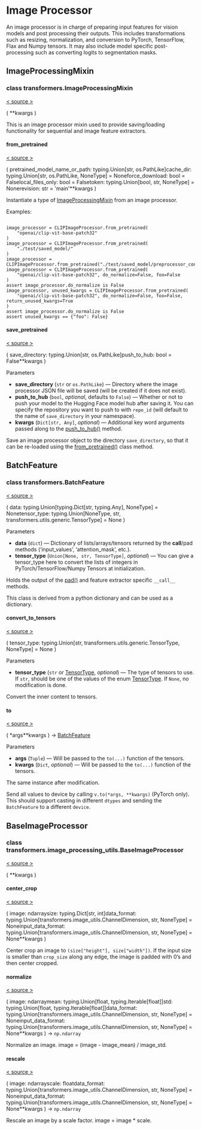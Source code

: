 # Image Processor

An image processor is in charge of preparing input features for vision models and post processing their outputs. This includes transformations such as resizing, normalization, and conversion to PyTorch, TensorFlow, Flax and Numpy tensors. It may also include model specific post-processing such as converting logits to segmentation masks.

## ImageProcessingMixin

### class transformers.ImageProcessingMixin

[< source \>](https://github.com/huggingface/transformers/blob/v4.34.0/src/transformers/image_processing_utils.py#L68)

( \*\*kwargs )

This is an image processor mixin used to provide saving/loading functionality for sequential and image feature extractors.

#### from\_pretrained

[< source \>](https://github.com/huggingface/transformers/blob/v4.34.0/src/transformers/image_processing_utils.py#L92)

( pretrained\_model\_name\_or\_path: typing.Union\[str, os.PathLike\]cache\_dir: typing.Union\[str, os.PathLike, NoneType\] = Noneforce\_download: bool = Falselocal\_files\_only: bool = Falsetoken: typing.Union\[bool, str, NoneType\] = Nonerevision: str = 'main'\*\*kwargs )

Instantiate a type of [ImageProcessingMixin](/docs/transformers/v4.34.0/en/main_classes/image_processor#transformers.ImageProcessingMixin) from an image processor.

Examples:

```

image_processor = CLIPImageProcessor.from_pretrained(
    "openai/clip-vit-base-patch32"
)  
image_processor = CLIPImageProcessor.from_pretrained(
    "./test/saved_model/"
)  
image_processor = CLIPImageProcessor.from_pretrained("./test/saved_model/preprocessor_config.json")
image_processor = CLIPImageProcessor.from_pretrained(
    "openai/clip-vit-base-patch32", do_normalize=False, foo=False
)
assert image_processor.do_normalize is False
image_processor, unused_kwargs = CLIPImageProcessor.from_pretrained(
    "openai/clip-vit-base-patch32", do_normalize=False, foo=False, return_unused_kwargs=True
)
assert image_processor.do_normalize is False
assert unused_kwargs == {"foo": False}
```

#### save\_pretrained

[< source \>](https://github.com/huggingface/transformers/blob/v4.34.0/src/transformers/image_processing_utils.py#L206)

( save\_directory: typing.Union\[str, os.PathLike\]push\_to\_hub: bool = False\*\*kwargs )

Parameters

-   **save\_directory** (`str` or `os.PathLike`) — Directory where the image processor JSON file will be saved (will be created if it does not exist).
-   **push\_to\_hub** (`bool`, _optional_, defaults to `False`) — Whether or not to push your model to the Hugging Face model hub after saving it. You can specify the repository you want to push to with `repo_id` (will default to the name of `save_directory` in your namespace).
-   **kwargs** (`Dict[str, Any]`, _optional_) — Additional key word arguments passed along to the [push\_to\_hub()](/docs/transformers/v4.34.0/en/main_classes/processors#transformers.ProcessorMixin.push_to_hub) method.

Save an image processor object to the directory `save_directory`, so that it can be re-loaded using the [from\_pretrained()](/docs/transformers/v4.34.0/en/main_classes/image_processor#transformers.ImageProcessingMixin.from_pretrained) class method.

## BatchFeature

### class transformers.BatchFeature

[< source \>](https://github.com/huggingface/transformers/blob/v4.34.0/src/transformers/feature_extraction_utils.py#L61)

( data: typing.Union\[typing.Dict\[str, typing.Any\], NoneType\] = Nonetensor\_type: typing.Union\[NoneType, str, transformers.utils.generic.TensorType\] = None )

Parameters

-   **data** (`dict`) — Dictionary of lists/arrays/tensors returned by the **call**/pad methods (‘input\_values’, ‘attention\_mask’, etc.).
-   **tensor\_type** (`Union[None, str, TensorType]`, _optional_) — You can give a tensor\_type here to convert the lists of integers in PyTorch/TensorFlow/Numpy Tensors at initialization.

Holds the output of the [pad()](/docs/transformers/v4.34.0/en/main_classes/feature_extractor#transformers.SequenceFeatureExtractor.pad) and feature extractor specific `__call__` methods.

This class is derived from a python dictionary and can be used as a dictionary.

#### convert\_to\_tensors

[< source \>](https://github.com/huggingface/transformers/blob/v4.34.0/src/transformers/feature_extraction_utils.py#L115)

( tensor\_type: typing.Union\[str, transformers.utils.generic.TensorType, NoneType\] = None )

Parameters

-   **tensor\_type** (`str` or [TensorType](/docs/transformers/v4.34.0/en/internal/file_utils#transformers.TensorType), _optional_) — The type of tensors to use. If `str`, should be one of the values of the enum [TensorType](/docs/transformers/v4.34.0/en/internal/file_utils#transformers.TensorType). If `None`, no modification is done.

Convert the inner content to tensors.

#### to

[< source \>](https://github.com/huggingface/transformers/blob/v4.34.0/src/transformers/feature_extraction_utils.py#L188)

( \*args\*\*kwargs ) → [BatchFeature](/docs/transformers/v4.34.0/en/main_classes/image_processor#transformers.BatchFeature)

Parameters

-   **args** (`Tuple`) — Will be passed to the `to(...)` function of the tensors.
-   **kwargs** (`Dict`, _optional_) — Will be passed to the `to(...)` function of the tensors.

The same instance after modification.

Send all values to device by calling `v.to(*args, **kwargs)` (PyTorch only). This should support casting in different `dtypes` and sending the `BatchFeature` to a different `device`.

## BaseImageProcessor

### class transformers.image\_processing\_utils.BaseImageProcessor

[< source \>](https://github.com/huggingface/transformers/blob/v4.34.0/src/transformers/image_processing_utils.py#L540)

( \*\*kwargs )

#### center\_crop

[< source \>](https://github.com/huggingface/transformers/blob/v4.34.0/src/transformers/image_processing_utils.py#L620)

( image: ndarraysize: typing.Dict\[str, int\]data\_format: typing.Union\[transformers.image\_utils.ChannelDimension, str, NoneType\] = Noneinput\_data\_format: typing.Union\[transformers.image\_utils.ChannelDimension, str, NoneType\] = None\*\*kwargs )

Center crop an image to `(size["height"], size["width"])`. If the input size is smaller than `crop_size` along any edge, the image is padded with 0’s and then center cropped.

#### normalize

[< source \>](https://github.com/huggingface/transformers/blob/v4.34.0/src/transformers/image_processing_utils.py#L583)

( image: ndarraymean: typing.Union\[float, typing.Iterable\[float\]\]std: typing.Union\[float, typing.Iterable\[float\]\]data\_format: typing.Union\[transformers.image\_utils.ChannelDimension, str, NoneType\] = Noneinput\_data\_format: typing.Union\[transformers.image\_utils.ChannelDimension, str, NoneType\] = None\*\*kwargs ) → `np.ndarray`

Normalize an image. image = (image - image\_mean) / image\_std.

#### rescale

[< source \>](https://github.com/huggingface/transformers/blob/v4.34.0/src/transformers/image_processing_utils.py#L551)

( image: ndarrayscale: floatdata\_format: typing.Union\[transformers.image\_utils.ChannelDimension, str, NoneType\] = Noneinput\_data\_format: typing.Union\[transformers.image\_utils.ChannelDimension, str, NoneType\] = None\*\*kwargs ) → `np.ndarray`

Rescale an image by a scale factor. image = image \* scale.